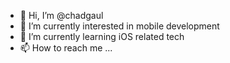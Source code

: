 - 👋 Hi, I’m @chadgaul
- 👀 I’m currently interested in mobile development
- 🌱 I’m currently learning iOS related tech
- 📫 How to reach me ...

<!---
chadgaul/chadgaul is a ✨ special ✨ repository because its `README.md` (this file) appears on your GitHub profile.
You can click the Preview link to take a look at your changes.
--->
